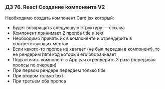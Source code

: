 ### ДЗ 76. React Создание компонента V2
Необходимо создать компонент Card.jsx который:

* Будет возвращать следующую структуру — ссылка
* Компонент принимает 2 пропса title и text
* Необходимо принять их в компоненте и отрендерить в соответствующих местах
* Если какого-то пропса не хватает (не был передан в компонент), то не рендерим html код который его оборачивает
* Подключить компонент в App.js и отрендерить 3 раза (передавая пропсы по очереди)
* При первом рендере передаем только title
* При втором только text
* При третьем оба пропса